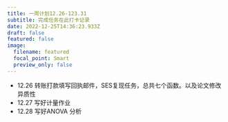 ```yaml
---
title: 一周计划12.26-123.31
subtitle: 完成任务在此打卡记录
date: 2022-12-25T14:36:23.933Z
draft: false
featured: false
image:
  filename: featured
  focal_point: Smart
  preview_only: false
---
```

* 1﻿2.26 转账打款填写回执邮件，SES复现任务，总共七个函数。以及论文修改异质性
* 1﻿2.27 写好计量作业
* 12.28 写好ANOVA 分析